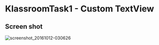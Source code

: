 # KlassroomTask1 - Custom TextView

## Screen shot

![screenshot_20161012-030626](https://cloud.githubusercontent.com/assets/19941904/19301073/a20cb14c-902b-11e6-94a2-4929f5833188.png)
